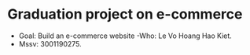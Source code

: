 # Graduation project on e-commerce

- Goal: Build an e-commerce website
-Who: Le Vo Hoang Hao Kiet. 
- Mssv: 3001190275. 
